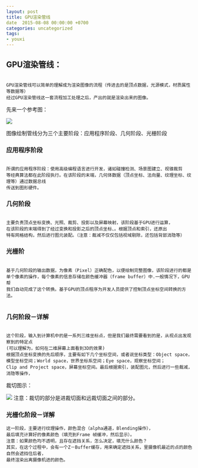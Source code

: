```yaml
---
layout: post
title: GPU渲染管线
date  2015-08-08 00:00:00 +0700
categories: uncategorized
tags:
- youxi
---
```


## GPU渲染管线：

```

GPU渲染管线可以简单的理解成为渲染图像的流程（传进去的是顶点数据，光源模式，材质属性等数据等）
经过GPU渲染管线这一套流程加工处理之后，产出的就是渲染出来的图像。

```

先来一个参考图：

![]({{site.url}}/images/GPU渲染流程.jpg)

图像绘制管线分为三个主要阶段：应用程序阶段、几何阶段、光栅阶段

### 应用程序阶段

```

所谓的应用程序阶段：使用高级编程语言进行开发，诸如碰撞检测、场景图建立、视锥裁剪
等经典算法都在此阶段执行。在该阶段的末端，几何体数据（顶点坐标、法向量、纹理坐标、纹理等）通过数据总线
传送到图形硬件。

```

### 几何阶段

```

主要负责顶点坐标变换、光照、裁剪、投影以及屏幕映射，该阶段基于GPU进行运算，
在该阶段的末端得到了经过变换和投影之后的顶点坐标、。根据顶点和索引，还原出
特有网格结构，然后进行图元装配。（注意：裁减不仅仅包括视域剔除，还包括背部消隐等）

```
### 光栅阶

```

基于几何阶段的输出数据，为像素（Pixel）正确配色，以便绘制完整图像，该阶段进行的都是
单个像素的操作，每个像素的信息存储在颜色缓冲器（frame buffer）中.一般情况下，GPU帮
我们自动完成了这个转换。基于GPU的顶点程序为开发人员提供了控制顶点坐标空间转换的方法。


```

### 几何阶段－详解

```

这个阶段，输入到计算机中的是一系列三维坐标点，但是我们最终需要看到的是，从视点出发观察到的特定点
(可以理解为，如何在二维屏幕上面看到3D的效果)
根据顶点坐标变换的先后顺序，主要有如下几个坐标空间，或者说坐标类型：Object space，
模型坐标空间；World space，世界坐标系空间；Eye space，观察坐标空间；
Clip and Project space，屏幕坐标空间。最后根据索引，装配图元，然后进行一些裁减，消隐等操作，

```

裁切图示：

![]({{site.url}}/images/GPU视锥体.png)
注意：裁切的部分是进裁切面和远裁切面之间的部分。


### 光栅化阶段－详解

```
这一阶段，主要进行纹理操作，颜色混合（alpha通道，Blending操作），
最后填充计算好的像素颜色（填充到Frame 帧缓冲，然后显示）。
注意：如果颜色均不透明，且存在遮挡关系，怎么决定，填充什么颜色？
其实，在这个过程中，会有一个Z－Buffer缓存，用来确定遮挡关系，里摄像机最近的点的颜色自然会遮挡住后者，
最终渲染出离摄像机进的颜色。

```
